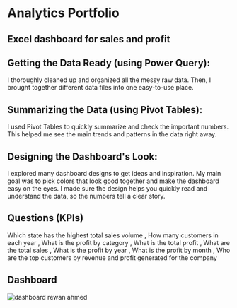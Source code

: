 # Analytics Portfolio 
## Excel dashboard for sales and profit
## Getting the Data Ready (using Power Query):
I thoroughly cleaned up and organized all the messy raw data.
Then, I brought together different data files into one easy-to-use place.

## Summarizing the Data (using Pivot Tables):
I used Pivot Tables to quickly summarize and check the important numbers.
This helped me see the main trends and patterns in the data right away.

## Designing the Dashboard's Look:
I explored many dashboard designs to get ideas and inspiration.
My main goal was to pick colors that look good together and make the dashboard easy on the eyes.
I made sure the design helps you quickly read and understand the data, so the numbers tell a clear story.
## Questions (KPIs)
Which state has the highest total sales volume ,
How many customers in each year ,
What is the profit by category ,
What is the total profit ,
What are the total sales ,
What is the profit by year ,
What is the profit by month ,
Who are the top customers by revenue and profit generated for the company
## Dashboard
![dashboard rewan ahmed](https://github.com/user-attachments/assets/492b0757-1a2d-47ef-be13-a2318d0a79de)


